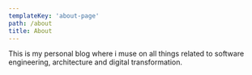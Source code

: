 ```yaml
---
templateKey: 'about-page'
path: /about
title: About
---
```

This is my personal blog where i muse on all things related to software engineering, architecture and digital transformation.

